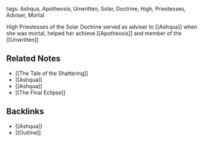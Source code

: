 tags: Ashqua, Apotheosis, Unwritten, Solar, Doctrine, High, Priestesses, Adviser, Mortal

High Priestesses of the Solar Doctrine served as adviser to [[Ashqua]] when she was mortal, helped her achieve [[Apotheosis]] and member of the [[Unwritten]]

## Related Notes
- [[The Tale of the Shattering]]
- [[Ashqua]]
- [[Ashqua]]
- [[The Final Eclipse]]

## Backlinks
- [[Ashqua]]
- [[Outline]]